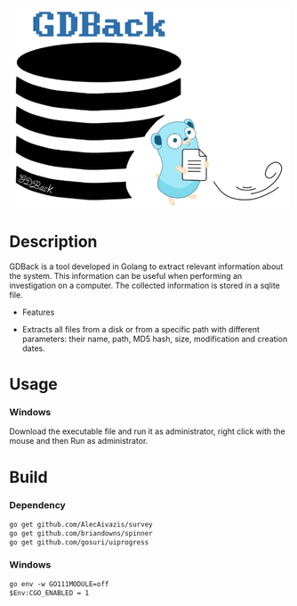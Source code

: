 <p align="center">
  <img src="images/main_logo.jpg">
</p>

# Description
GDBack is a tool developed in Golang to extract relevant information about the system. This information can be useful when performing an investigation on a computer. The collected information is stored in a sqlite file.
+ Features
 - Extracts all files from a disk or from a specific path with different parameters: their name, path, MD5 hash, size, modification and creation dates.
# Usage
### Windows
Download the executable file and run it as administrator, right click with the mouse and then Run as administrator.

# Build
### Dependency
```
go get github.com/AlecAivazis/survey
go get github.com/briandowns/spinner
go get github.com/gosuri/uiprogress
```
### Windows
```
go env -w GO111MODULE=off
$Env:CGO_ENABLED = 1
```
